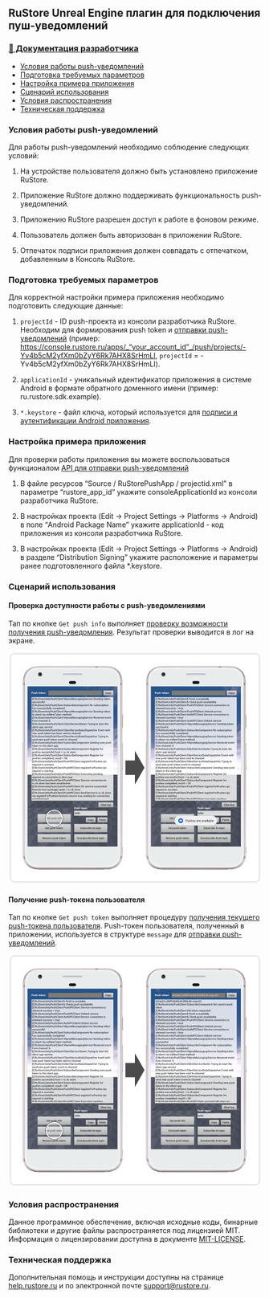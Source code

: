 ## RuStore Unreal Engine плагин для подключения пуш-уведомлений

### [🔗 Документация разработчика][10]

- [Условия работы push-уведомлений](#Условия-работы-push-уведомлений)
- [Подготовка требуемых параметров](#Подготовка-требуемых-параметров)
- [Настройка примера приложения](#Настройка-примера-приложения)
- [Сценарий использования](#Сценарий-использования)
- [Условия распространения](#Условия-распространения)
- [Техническая поддержка](#Техническая-поддержка)


### Условия работы push-уведомлений

Для работы push-уведомлений необходимо соблюдение следующих условий:

1. На устройстве пользователя должно быть установлено приложение RuStore.

2. Приложение RuStore должно поддерживать функциональность push-уведомлений.

3. Приложению RuStore разрешен доступ к работе в фоновом режиме.

4. Пользователь должен быть авторизован в приложении RuStore.

5. Отпечаток подписи приложения должен совпадать с отпечатком, добавленным в Консоль RuStore.


### Подготовка требуемых параметров

Для корректной настройки примера приложения необходимо подготовить следующие данные:

1. `projectId` - ID push-проекта из консоли разработчика RuStore. Необходим для формирования push token и [отправки push-уведомлений](https://www.rustore.ru/help/sdk/push-notifications/send-push-notifications) (пример: https://console.rustore.ru/apps/_“your_account_id”_/push/projects/-Yv4b5cM2yfXm0bZyY6Rk7AHX8SrHmLI, `projectId` = -Yv4b5cM2yfXm0bZyY6Rk7AHX8SrHmLI).

2. `applicationId` - уникальный идентификатор приложения в системе Android в формате обратного доменного имени (пример: ru.rustore.sdk.example).

3. `*.keystore` - файл ключа, который используется для [подписи и аутентификации Android приложения](https://www.rustore.ru/help/developers/publishing-and-verifying-apps/app-publication/apk-signature/).


### Настройка примера приложения

Для проверки работы приложения вы можете воспользоваться функционалом [API для отправки push-уведомлений](https://www.rustore.ru/help/sdk/push-notifications/send-push-notifications)

1. В файле ресурсов “Source / RuStorePushApp / projectid.xml” в параметре “rustore_app_id” укажите consoleApplicationId из консоли разработчика RuStore.

2. В настройках проекта (Edit → Project Settings → Platforms → Android) в поле “Android Package Name” укажите applicationId - код приложения из консоли разработчика RuStore.

3. В настройках проекта (Edit → Project Settings → Platforms → Android) в разделе “Distribution Signing” укажите расположение и параметры ранее подготовленного файла *.keystore.


### Сценарий использования

#### Проверка доступности работы с push-уведомлениями

Тап по кнопке `Get push info` выполняет [проверку возможности получения push-уведомления][20]. Результат проверки выводится в лог на экране.

![Проверка доступности работы с push-уведомлениями](images/01_check_push_availability.png)


#### Получение push-токена пользователя

Тап по кнопке `Get push token` выполняет процедуру [получения текущего push-токена пользователя][30]. Push-токен пользователя, полученный в приложении, используется в структуре `message` для [отправки push-уведомлений](https://www.rustore.ru/help/sdk/push-notifications/send-push-notifications).

![Получение push-токена пользователя](images/02_get_push_token.png)


### Условия распространения

Данное программное обеспечение, включая исходные коды, бинарные библиотеки и другие файлы распространяется под лицензией MIT. Информация о лицензировании доступна в документе [MIT-LICENSE](../MIT-LICENSE.txt).


### Техническая поддержка

Дополнительная помощь и инструкции доступны на странице [help.rustore.ru](https://help.rustore.ru/) и по электронной почте [support@rustore.ru](mailto:support@rustore.ru).

[10]: https://www.rustore.ru/help/sdk/push-notifications/unreal/6-1-0
[20]: https://www.rustore.ru/help/sdk/push-notifications/unreal/6-1-0#get-push-check
[30]: https://www.rustore.ru/help/sdk/push-notifications/unreal/6-1-0#get-push-token
